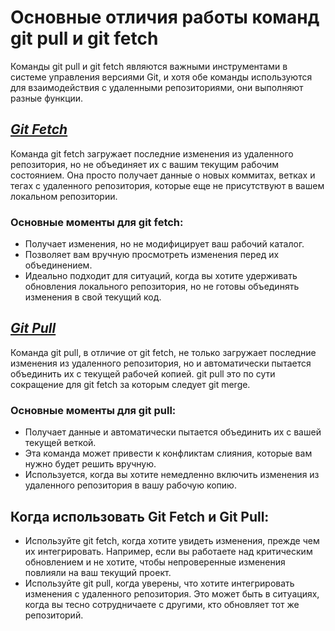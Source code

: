 # **Основные отличия работы команд git pull и git fetch**

Команды git pull и git fetch являются важными инструментами в системе управления версиями Git, и хотя обе команды используются для взаимодействия с удаленными репозиториями, они выполняют разные функции.

## [_Git Fetch_](https://git-scm.com/docs/git-fetch)

Команда git fetch загружает последние изменения из удаленного репозитория, но не объединяет их с вашим текущим рабочим состоянием. Она просто получает данные о новых коммитах, ветках и тегах с удаленного репозитория, которые еще не присутствуют в вашем локальном репозитории.

### Основные моменты для git fetch:

- Получает изменения, но не модифицирует ваш рабочий каталог.
- Позволяет вам вручную просмотреть изменения перед их объединением.
- Идеально подходит для ситуаций, когда вы хотите удерживать обновления локального репозитория, но не готовы объединять изменения в свой текущий код.

## [_Git Pull_](https://git-scm.com/docs/git-pull)

Команда git pull, в отличие от git fetch, не только загружает последние изменения из удаленного репозитория, но и автоматически пытается объединить их с текущей рабочей копией. git pull это по сути сокращение для git fetch за которым следует git merge.

### Основные моменты для git pull:

- Получает данные и автоматически пытается объединить их с вашей текущей веткой.
- Эта команда может привести к конфликтам слияния, которые вам нужно будет решить вручную.
- Используется, когда вы хотите немедленно включить изменения из удаленного репозитория в вашу рабочую копию.

## Когда использовать Git Fetch и Git Pull:

- Используйте git fetch, когда хотите увидеть изменения, прежде чем их интегрировать. Например, если вы работаете над критическим обновлением и не хотите, чтобы непроверенные изменения повлияли на ваш текущий проект.
- Используйте git pull, когда уверены, что хотите интегрировать изменения с удаленного репозитория. Это может быть в ситуациях, когда вы тесно сотрудничаете с другими, кто обновляет тот же репозиторий.
